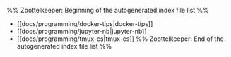 %% Zoottelkeeper: Beginning of the autogenerated index file list  %%
-  [[docs/programming/docker-tips|docker-tips]]
-  [[docs/programming/jupyter-nb|jupyter-nb]]
-  [[docs/programming/tmux-cs|tmux-cs]]
%% Zoottelkeeper: End of the autogenerated index file list  %%
